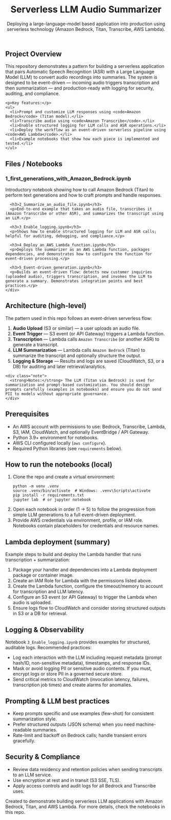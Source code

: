 </head>
<body>
  <header>
    <h1>Serverless LLM Audio Summarizer</h1>
    <div>Deploying a large-language-model based application into production using serverless technology (Amazon Bedrock, Titan, Transcribe, AWS Lambda).</div>
  </header>

  <section>
    <h2>Project Overview</h2>
    <p>
      This repository demonstrates a pattern for building a serverless application that pairs Automatic Speech Recognition (ASR) with a Large Language Model (LLM) to convert audio recordings into summaries. The system is designed to be event-driven — incoming audio triggers transcription and then summarization — and production-ready with logging for security, auditing, and compliance.
    </p>

    <p>Key features:</p>
    <ul>
      <li>Prompt and customize LLM responses using <code>Amazon Bedrock</code> (Titan model).</li>
      <li>Transcribe audio using <code>Amazon Transcribe</code>.</li>
      <li>Enable structured logging for LLM calls and ASR operations.</li>
      <li>Deploy the workflow as an event-driven serverless pipeline using <code>AWS Lambda</code>.</li>
      <li>Example notebooks that show how each piece is implemented and tested.</li>
    </ul>
  </section>

  <section>
    <h2>Files / Notebooks</h2>
    <div class="file-list">
      <h3>1_first_generations_with_Amazon_Bedrock.ipynb</h3>
      <p>Introductory notebook showing how to call Amazon Bedrock (Titan) to perform text generations and how to craft prompts and handle responses.</p>

      <h3>2_Summarize_an_audio_file.ipynb</h3>
      <p>End-to-end example that takes an audio file, transcribes it (Amazon Transcribe or other ASR), and summarizes the transcript using an LLM.</p>

      <h3>3_Enable_logging.ipynb</h3>
      <p>Shows how to enable structured logging for LLM and ASR calls; helpful for auditing, debugging, and compliance.</p>

      <h3>4_Deploy_an_AWS_Lambda_function.ipynb</h3>
      <p>Deploys the summarizer as an AWS Lambda function, packages dependencies, and demonstrates how to configure the function for event-driven processing.</p>

      <h3>5_Event-driven_generation.ipynb</h3>
      <p>Builds an event-driven flow: detects new customer inquiries (uploaded audio), triggers transcription, and invokes the LLM to generate a summary. Demonstrates integration points and best practices.</p>
    </div>
  </section>

  <section>
    <h2>Architecture (high-level)</h2>
    <p>
      The pattern used in this repo follows an event-driven serverless flow:
    </p>
    <ol>
      <li><strong>Audio Upload</strong> (S3 or similar) — a user uploads an audio file.</li>
      <li><strong>Event Trigger</strong> — S3 event (or API Gateway) triggers a Lambda function.</li>
      <li><strong>Transcription</strong> — Lambda calls <code>Amazon Transcribe</code> (or another ASR) to generate a transcript.</li>
      <li><strong>LLM Summarization</strong> — Lambda calls <code>Amazon Bedrock</code> (Titan) to summarize the transcript and optionally structure the output.</li>
      <li><strong>Logging & Storage</strong> — Results and logs are saved (CloudWatch, S3, or a DB) for auditing and later retrieval/analytics.</li>
    </ol>

    <div class="note">
      <strong>Notes:</strong> The LLM (Titan via Bedrock) is used for summarization and prompt-based customization. You should design prompts carefully (examples in notebooks) and ensure you do not send PII to models without appropriate governance.
    </div>
  </section>

  <section>
    <h2>Prerequisites</h2>
    <ul>
      <li>An AWS account with permissions to use: Bedrock, Transcribe, Lambda, S3, IAM, CloudWatch, and optionally EventBridge / API Gateway.</li>
      <li>Python 3.9+ environment for notebooks.</li>
      <li>AWS CLI configured locally (<code>aws configure</code>).</li>
      <li>Required Python libraries (see <code>requirements</code> below).</li>
    </ul>
  </section>
  <section>
    <h2>How to run the notebooks (local)</h2>
    <ol>
      <li>Clone the repo and create a virtual environment:
        <pre class="commands"><code>python -m venv .venv
source .venv/bin/activate  # Windows: .venv\Scripts\activate
pip install -r requirements.txt
jupyter lab  # or jupyter notebook
</code></pre>
      </li>
      <li>Open each notebook in order (1 → 5) to follow the progression from simple LLM generations to a full event-driven deployment.</li>
      <li>Provide AWS credentials via environment, profile, or IAM role. Notebooks contain placeholders for credentials and resource names.</li>
    </ol>
  </section>

  <section>
    <h2>Lambda deployment (summary)</h2>
    <p>Example steps to build and deploy the Lambda handler that runs transcription + summarization:</p>
    <ol>
      <li>Package your handler and dependencies into a Lambda deployment package or container image.</li>
      <li>Create an IAM Role for Lambda with the permissions listed above.</li>
      <li>Create the Lambda function, configure the timeout/memory to account for transcription and LLM latency.</li>
      <li>Configure an S3 event (or API Gateway) to trigger the Lambda when audio is uploaded.</li>
      <li>Ensure logs flow to CloudWatch and consider storing structured outputs in S3 or a DB for retrieval.</li>
    </ol>

  <section>
    <h2>Logging & Observability</h2>
    <p>
      Notebook <code>3_Enable_logging.ipynb</code> provides examples for structured, auditable logs. Recommended practices:
    </p>
    <ul>
      <li>Log each interaction with the LLM including request metadata (prompt hash/ID, non-sensitive metadata), timestamps, and response IDs.</li>
      <li>Mask or avoid logging PII or sensitive audio contents. If you must, encrypt logs or store PII in a governed secure store.</li>
      <li>Send critical metrics to CloudWatch (invocation latency, failures, transcription job times) and create alarms for anomalies.</li>
    </ul>
  </section>

  <section>
    <h2>Prompting & LLM best practices</h2>
    <ul>
      <li>Keep prompts specific and use examples (few-shot) for consistent summarization style.</li>
      <li>Prefer structured outputs (JSON schema) when you need machine-readable summaries.</li>
      <li>Rate-limit and backoff on Bedrock calls; handle transient errors gracefully.</li>
    </ul>
  </section>

  <section>
    <h2>Security & Compliance</h2>
    <ul>
      <li>Review data residency and retention policies when sending transcripts to an LLM service.</li>
      <li>Use encryption at rest and in transit (S3 SSE, TLS).</li>
      <li>Apply access controls and audit logs for all Bedrock and Transcribe uses.</li>
    </ul>
  </section>

  <footer>
    <div>Created to demonstrate building serverless LLM applications with Amazon Bedrock, Titan, and AWS Lambda. For more details, check the notebooks in this repo.</div>
  </footer>
</body>
</html>
